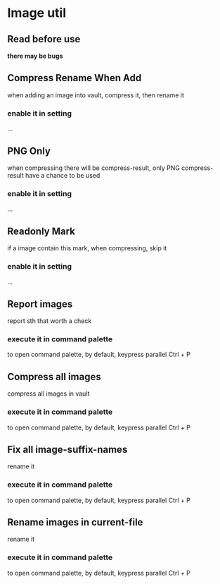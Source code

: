 # Image util
## Read before use
**there may be bugs**

## Compress Rename When Add
when adding an image into vault, compress it, then rename it

### enable it in setting
...

## PNG Only
when compressing there will be compress-result, only PNG compress-result have a chance to be used

### enable it in setting
...

## Readonly Mark
if a image contain this mark, when compressing, skip it

### enable it in setting
...

## Report images
report sth that worth a check

### execute it in command palette
to open command palette, by default, keypress parallel Ctrl + P

## Compress all images
compress all images in vault

### execute it in command palette
to open command palette, by default, keypress parallel Ctrl + P

## Fix all image-suffix-names
rename it

### execute it in command palette
to open command palette, by default, keypress parallel Ctrl + P

## Rename images in current-file
rename it

### execute it in command palette
to open command palette, by default, keypress parallel Ctrl + P
